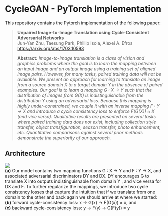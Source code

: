 # CycleGAN - PyTorch Implementation

This repository contains the Pytorch implementation of the following paper:
>**Unpaired Image-to-Image Translation using Cycle-Consistent Adversarial Networks**</br>
>Jun-Yan Zhu, Taesung Park, Phillip Isola, Alexei A. Efros</br>
>https://arxiv.org/abs/1703.10593
>
>**Abstract:** _Image-to-image translation is a class of vision and graphics problems where the goal is to learn the mapping between an input image and an output image using a training set of aligned image pairs. However, for many tasks, paired training data will not be available. We present an approach for learning to translate an image from a source domain X to a target domain Y in the absence of paired examples. Our goal is to learn a mapping G : X → Y such that the distribution of images from G(X) is indistinguishable from the distribution Y using an adversarial loss. Because this mapping is highly under-constrained, we couple it with an inverse mapping F : Y → X and introduce a cycle consistency loss to enforce F(G(X)) ≈ X (and vice versa). Qualitative results are presented on several tasks where paired training data does not exist, including collection style transfer, object transfiguration, season transfer, photo enhancement, etc. Quantitative comparisons against several prior methods demonstrate the superiority of our approach._

## Architecture
<img src="https://user-images.githubusercontent.com/50144683/233066107-57c019b0-6357-4a2d-849a-a04f6b355971.png"></br>
**(a)** Our model contains two mapping functions G : X → Y and F : Y → X, and associated adversarial discriminators DY and DX. DY encourages G to translate X into outputs indistinguishable from domain Y , and vice versa for DX and F. To further regularize the mappings, we introduce two cycle consistency losses that capture the intuition that if we translate from one domain to the other and back again we should arrive at where we started:</br> 
**(b)** forward cycle-consistency loss: x → G(x) → F(G(x)) ≈ x, and </br>
**(c)** backward cycle-consistency loss: y → F(y) → G(F(y)) ≈ y </br>
